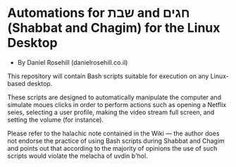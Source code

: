 # Automations for שבת and חגים (Shabbat and Chagim) for the Linux Desktop

- By Daniel Rosehill (danielrosehill.co.il)

This repository will contain Bash scripts suitable for execution on any Linux-based desktop.

These scripts are designed to automatically manipulate the computer and simulate moues clicks in order to perform actions such as opening a Netflix seies, selecting a user profile, making the video stream full screen, and setting the volume (for instance).

Please refer to the halachic note contained in the Wiki — the author does not endorse the practice of using Bash scripts during Shabbat and Chagim and points out that according to the majority of opinions the use of such scripts would violate the melacha of uvdin b'hol.


